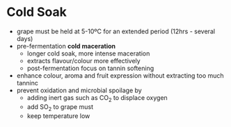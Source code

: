 # Cold Soak
- grape must be held at 5-10ºC for an extended period (12hrs - several days) 
- pre-fermentation **cold maceration** 
	- longer cold soak, more intense maceration
	- extracts flavour/colour more effectively
	- post-fermentation focus on tannin softening
- enhance colour, aroma and fruit expression without extracting too much tanninc
- prevent oxidation and microbial spoilage by
	- adding inert gas such as CO$_2$ to displace oxygen
	- add SO$_2$ to grape must
	- keep temperature low
